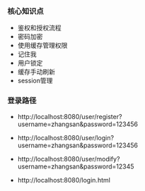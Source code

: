 ### 核心知识点
- 鉴权和授权流程
- 密码加密
- 使用缓存管理权限
- 记住我
- 用户锁定
- 缓存手动刷新
- session管理


### 登录路径
- http://localhost:8080/user/register?username=zhangsan&password=123456
  
- http://localhost:8080/user/login?username=zhangsan&password=123456
  
- http://localhost:8080/user/modify?username=zhangsan&password=12345
  
- http://localhost:8080/login.html